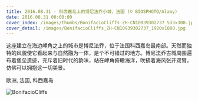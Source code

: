 ```yaml
---
title: 2016.08.31 - 科西嘉岛上的博尼法乔小城，法国 (© BIOSPHOTO/Alamy)
date: 2016.08.31 00:00:00
cover_index: /images/thumbs/BonifacioCliffs_ZH-CN10939302737_533x300.jpg
cover_detail: /images/BonifacioCliffs_ZH-CN10939302737_1920x1080.jpg
---
```


这座建立在海边岬角之上的城市是博尼法乔，位于法国科西嘉岛最南部。天然而独特的风貌使它看起来与自然融为一体，是个不可错过的地方。博尼法乔古城周围遍布着堡垒遗迹，充斥着旧时代的韵味，站在岬角俯瞰海洋，吹拂着海风张开双臂，仿佛可以拥抱这一切美景。

欧洲, 法国, 科西嘉岛

![BonifacioCliffs](/images/BonifacioCliffs_ZH-CN10939302737_1920x1080.jpg)
